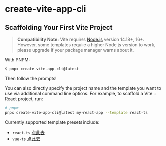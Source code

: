 # create-vite-app-cli

## Scaffolding Your First Vite Project

> **Compatibility Note:**
> Vite requires [Node.js](https://nodejs.org/en/) version 14.18+, 16+. However, some templates require a higher Node.js version to work, please upgrade if your package manager warns about it.

With PNPM:

```bash
$ pnpx create-vite-app-cli@latest
```

Then follow the prompts!

You can also directly specify the project name and the template you want to use via additional command line options. For example, to scaffold a Vite + React project, run:

```bash
# pnpm
pnpx create-vite-app-cli@latest my-react-app --template react-ts
```

Currently supported template presets include:

- `react-ts` [点此去](https://github.com/rookie-luochao/create-vite-app-cli/tree/master/template-react-ts)
- `vue-ts` [点此去](https://github.com/rookie-luochao/create-vite-app-cli/tree/master/template-vue-ts)